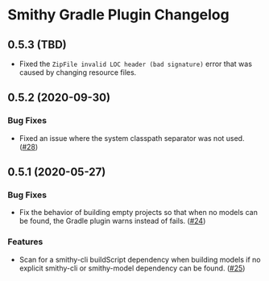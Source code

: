 # Smithy Gradle Plugin Changelog

## 0.5.3 (TBD)

* Fixed the `ZipFile invalid LOC header (bad signature)` error that was caused by
  changing resource files.

## 0.5.2 (2020-09-30)

### Bug Fixes

* Fixed an issue where the system classpath separator was not used. ([#28](https://github.com/awslabs/smithy-gradle-plugin/pull/28))

## 0.5.1 (2020-05-27)

### Bug Fixes

* Fix the behavior of building empty projects so that when no models can be
  found, the Gradle plugin warns instead of fails. ([#24](https://github.com/awslabs/smithy-gradle-plugin/pull/24))
  
### Features

* Scan for a smithy-cli buildScript dependency when building models if no explicit
  smithy-cli or smithy-model dependency can be found. ([#25](https://github.com/awslabs/smithy-gradle-plugin/pull/25))
